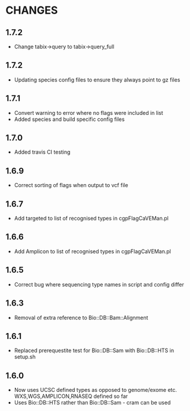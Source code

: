 # CHANGES

## 1.7.2

* Change tabix->query to tabix->query_full

## 1.7.2

*   Updating species config files to ensure they always point to gz files

## 1.7.1

*   Convert warning to error where no flags were included in list
*   Added species and build specific config files

## 1.7.0

*   Added travis CI testing

## 1.6.9

*   Correct sorting of flags when output to vcf file

## 1.6.7

*   Add targeted to list of recognised types in cgpFlagCaVEMan.pl

## 1.6.6

*   Add Amplicon to list of recognised types in cgpFlagCaVEMan.pl

## 1.6.5

*   Correct bug where sequencing type names in script and config differ

## 1.6.3

*   Removal of extra reference to Bio::DB::Bam::Alignment

## 1.6.1

*   Replaced prerequestite test for Bio::DB::Sam with Bio::DB::HTS in setup.sh

## 1.6.0

*   Now uses UCSC defined types as opposed to genome/exome etc. WXS,WGS,AMPLICON,RNASEQ defined so far
*   Uses Bio::DB::HTS rather than Bio::DB::Sam - cram can be used
